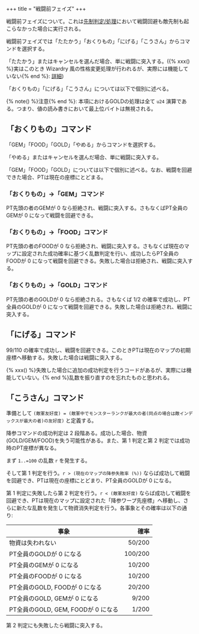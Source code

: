 +++
title = "戦闘前フェイズ"
+++

戦闘前フェイズについて。これは[先制判定/処理](@/encounter/preemptive/_index.md)において戦闘回避も敵先制も起こらなかった場合に実行される。

戦闘前フェイズでは「たたかう」「おくりもの」「にげる」「こうさん」からコマンドを選択する。

「たたかう」またはキャンセルを選んだ場合、単に戦闘に突入する。({% xxx() %}実はこのとき Wizardry 風の性格変更処理が行われるが、実際には機能していない{% end %}: [詳細](@/tips/unused-alignment-change/_index.md))

「おくりもの」「にげる」「こうさん」については以下で個別に述べる。

{% note() %}注意{% end %}: 本項におけるGOLDの処理は全て `u24` 演算である。つまり、値の読み書きにおいて最上位バイトは無視される。

## 「おくりもの」コマンド

「GEM」「FOOD」「GOLD」「やめる」からコマンドを選択する。

「やめる」またはキャンセルを選んだ場合、単に戦闘に突入する。

「GEM」「FOOD」「GOLD」については以下で個別に述べる。なお、戦闘を回避できた場合、PTは現在の座標にとどまる。

### 「おくりもの」->「GEM」コマンド

PT先頭の者のGEMが 0 なら拒絶され、戦闘に突入する。さもなくばPT全員のGEMが 0 になって戦闘を回避できる。

### 「おくりもの」->「FOOD」コマンド

PT先頭の者のFOODが 0 なら拒絶され、戦闘に突入する。さもなくば現在のマップに設定された成功確率に基づく乱数判定を行い、成功したらPT全員のFOODが 0 になって戦闘を回避できる。失敗した場合は拒絶され、戦闘に突入する。

### 「おくりもの」->「GOLD」コマンド

PT先頭の者のGOLDが 0 なら拒絶される。さもなくば 1/2 の確率で成功し、PT全員のGOLDが 0 になって戦闘を回避できる。失敗した場合は拒絶され、戦闘に突入する。

## 「にげる」コマンド

99/110 の確率で成功し、戦闘を回避できる。このときPTは現在のマップの初期座標へ移動する。失敗した場合は戦闘に突入する。

{% xxx() %}失敗した場合に追加の成功判定を行うコードがあるが、実際には機能していない。{% end %}乱数を振り直すのを忘れたものと思われる。

## 「こうさん」コマンド

準備として `(敵軍友好度) = (敵軍中でモンスターランクが最大の者(同点の場合は敵インデックスが最大の者)の友好度)` と定義する。

降参コマンドの成功判定は 2 段階ある。成功した場合、物資(GOLD/GEM/FOOD)を失う可能性がある。また、第 1 判定と第 2 判定では成功時のPT座標が異なる。

まず `1..=100` の乱数 `r` を発生する。

そして第 1 判定を行う。`r > (現在のマップの降参失敗率 (%))` ならば成功して戦闘を回避でき、PTは現在の座標にとどまり、PT全員のGOLDが 0 になる。

第 1 判定に失敗したら第 2 判定を行う。`r < (敵軍友好度)` ならば成功して戦闘を回避でき、PTは現在のマップに設定された「降参ワープ先座標」へ移動し、さらに新たな乱数を発生して物資消失判定を行う。各事象とその確率は以下の通り:

| 事象 | 確率 |
| -- | --: |
| 物資は失われない | 50/200 |
| PT全員のGOLDが 0 になる | 100/200 |
| PT全員のGEMが 0 になる | 10/200 |
| PT全員のFOODが 0 になる | 10/200 |
| PT全員のGOLD, FOODが 0 になる | 20/200 |
| PT全員のGOLD, GEMが 0 になる | 9/200 |
| PT全員のGOLD, GEM, FOODが 0 になる | 1/200 |

第 2 判定にも失敗したら戦闘に突入する。

